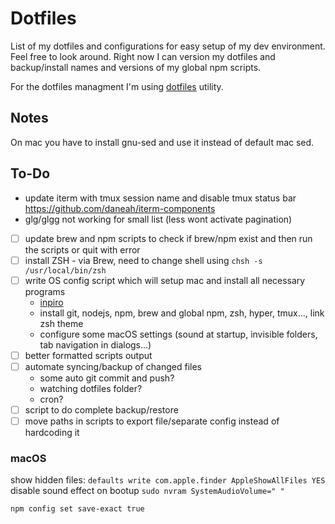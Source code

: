 # Dotfiles

List of my dotfiles and configurations for easy setup of my dev environment. Feel free to look around. Right now I can version my dotfiles and backup/install names and versions of my global npm scripts.

For the dotfiles managment I'm using [dotfiles](https://github.com/jbernard/dotfiles) utility.

## Notes

On mac you have to install gnu-sed and use it instead of default mac sed.

## To-Do
- update iterm with tmux session name and disable tmux status bar https://github.com/daneah/iterm-components
- glg/glgg not working for small list (less wont activate pagination)
- [ ] update brew and npm scripts to check if brew/npm exist and then run the scripts or quit with error
- [ ] install ZSH - via Brew, need to change shell using `chsh -s /usr/local/bin/zsh`
- [ ] write OS config script which will setup mac and install all necessary programs
  - [inpiro](https://github.com/kentcdodds/dotfiles)
  - install git, nodejs, npm, brew and global npm, zsh, hyper, tmux..., link zsh theme
  - configure some macOS settings (sound at startup, invisible folders, tab navigation in dialogs...)
- [ ] better formatted scripts output
- [ ] automate syncing/backup of changed files
  - some auto git commit and push?
  - watching dotfiles folder?
  - cron?
- [ ] script to do complete backup/restore
- [ ] move paths in scripts to export file/separate config instead of hardcoding it

### macOS
show hidden files: `defaults write com.apple.finder AppleShowAllFiles YES`
disable sound effect on bootup `sudo nvram SystemAudioVolume=" "`

`npm config set save-exact true`
